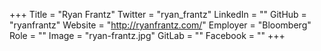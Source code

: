 +++
Title = "Ryan Frantz"
Twitter = "ryan_frantz"
LinkedIn = ""
GitHub = "ryanfrantz"
Website = "http://ryanfrantz.com/"
Employer = "Bloomberg"
Role = ""
Image = "ryan-frantz.jpg"
GitLab = ""
Facebook = ""
+++
